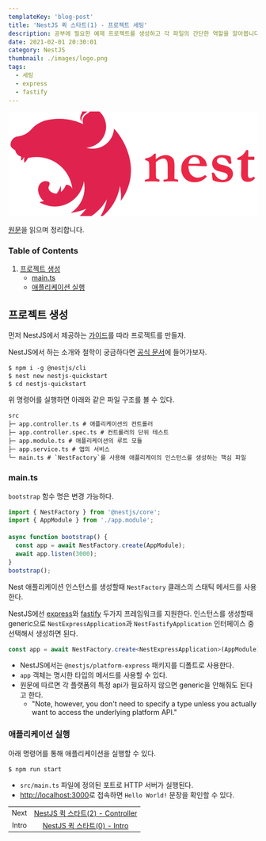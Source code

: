 ```yaml
---
templateKey: 'blog-post'
title: 'NestJS 퀵 스타트(1) - 프로젝트 세팅'
description: 공부에 필요한 예제 프로젝트를 생성하고 각 파일의 간단한 역할을 알아봅니다.
date: 2021-02-01 20:30:01
category: NestJS
thumbnail: ./images/logo.png
tags:
  - 세팅
  - express
  - fastify
---
```


![NestJS Logo](./images/logo.png)

[원문](https://docs.nestjs.com/first-steps)을 읽으며 정리합니다.

### Table of Contents

1. [프로젝트 생성](#프로젝트-생성)
   - [main.ts](#maints)
   - [애플리케이션 실행](#애플리케이션-실행)

## 프로젝트 생성

먼저 NestJS에서 제공하는 [가이드](https://docs.nestjs.com/first-steps#setup)를 따라 프로젝트를 만들자.

NestJS에서 하는 소개와 철학이 궁금하다면 [공식 문서](https://docs.nestjs.com/)에 들어가보자.

```shell
$ npm i -g @nestjs/cli
$ nest new nestjs-quickstart
$ cd nestjs-quickstart
```

위 명령어를 실행하면 아래와 같은 파일 구조를 볼 수 있다.

```shell
src
├─ app.controller.ts # 애플리케이션의 컨트롤러
├─ app.controller.spec.ts # 컨트롤러의 단위 테스트
├─ app.module.ts # 애플리케이션의 루트 모듈
├─ app.service.ts # 앱의 서비스
└─ main.ts # `NestFactory`를 사용해 애플리케이의 인스턴스를 생성하는 핵심 파일
```

### main.ts

`bootstrap` 함수 명은 변경 가능하다.

```ts
import { NestFactory } from '@nestjs/core';
import { AppModule } from './app.module';

async function bootstrap() {
  const app = await NestFactory.create(AppModule);
  await app.listen(3000);
}
bootstrap();
```

Nest 애플리케이션 인스턴스를 생성할때 `NestFactory` 클래스의 스태틱 메서드를 사용한다.

NestJS에선 [express](https://expressjs.com/)와 [fastify](https://www.fastify.io/) 두가지 프레임워크를 지원한다. 인스턴스를 생성할때 generic으로 `NestExpressApplication`과 `NestFastifyApplication` 인터페이스 중 선택해서 생성하면 된다.
```ts
const app = await NestFactory.create<NestExpressApplication>(AppModule);
```

- NestJS에서는 `@nestjs/platform-express` 패키지를 디폴트로 사용한다.
- `app` 객체는 명시한 타입의 메서드를 사용할 수 있다.
- 원문에 따르면 각 플랫폼의 특정 api가 필요하지 않으면 generic을 안해줘도 된다고 한다.
  - "Note, however, you don't need to specify a type unless you actually want to access the underlying platform API."

### 애플리케이션 실행

아래 명령어를 통해 애플리케이션을 실행할 수 있다.

```shell
$ npm run start
```

- `src/main.ts` 파일에 정의된 포트로 HTTP 서버가 실행된다.
- [http://localhost:3000](http://localhost:3000)로  접속하면 `Hello World!` 문장을 확인할 수 있다.

|       |                                                               |
| :---: | :-----------------------------------------------------------: |
| Next  | [NestJS 퀵 스타트(2) - Controller](https://uchanlee.dev/NestJS/quick-start/2) |
| Intro | [NestJS 퀵 스타트(0) - Intro](https://uchanlee.dev/NestJS/quick-start/0) |
